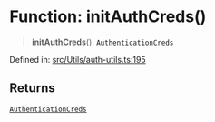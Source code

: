 # Function: initAuthCreds()

> **initAuthCreds**(): [`AuthenticationCreds`](../type-aliases/AuthenticationCreds.md)

Defined in: [src/Utils/auth-utils.ts:195](https://github.com/WhiskeySockets/Baileys/blob/2fdabb7f387029b680a2c5e056c7022c25b0f110/src/Utils/auth-utils.ts#L195)

## Returns

[`AuthenticationCreds`](../type-aliases/AuthenticationCreds.md)
